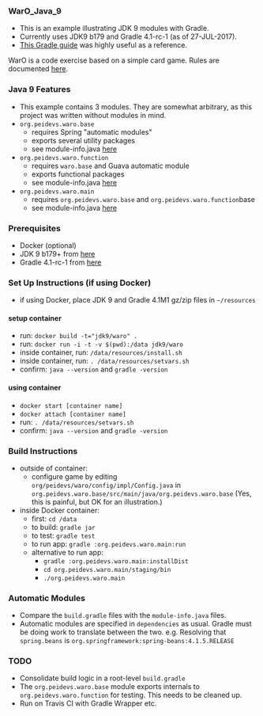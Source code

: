 ### WarO_Java_9

* This is an example illustrating JDK 9 modules with Gradle.
* Currently uses JDK9 b179 and Gradle 4.1-rc-1 (as of 27-JUL-2017).
* [This Gradle guide](https://guides.gradle.org/building-java-9-modules/) was highly useful as a reference.

WarO is a code exercise based on a simple card game. Rules are documented [here](https://github.com/peidevs/WarO_Java/blob/master/Rules.md).

### Java 9 Features 

* This example contains 3 modules. They are somewhat arbitrary, as this project was
written without modules in mind.
* `org.peidevs.waro.base`
    * requires Spring "automatic modules"
    * exports several utility packages
    * see module-info.java [here](https://github.com/codetojoy/WarO_Java_9_Gradle/blob/master/org.peidevs.waro.base/src/main/java/org.peidevs.waro.base/module-info.java)
* `org.peidevs.waro.function`
    * requires `waro.base` and Guava automatic module
    * exports functional packages 
    * see module-info.java [here](https://github.com/codetojoy/WarO_Java_9_Gradle/blob/master/org.peidevs.waro.function/src/main/java/org.peidevs.waro.function/module-info.java)
* `org.peidevs.waro.main`
    * requires `org.peidevs.waro.base` and `org.peidevs.waro.function`base
    * see module-info.java [here](https://github.com/codetojoy/WarO_Java_9_Gradle/blob/master/org.peidevs.waro.main/src/main/java/org.peidevs.waro.main/module-info.java)

### Prerequisites

* Docker (optional)
* JDK 9 b179+ from [here](http://jdk.java.net/9/)
* Gradle 4.1-rc-1 from [here](https://github.com/gradle/gradle/releases/tag/v4.1.0-RC1)

### Set Up Instructions (if using Docker) 

* if using Docker, place JDK 9 and Gradle 4.1M1 gz/zip files in `~/resources` 

#### setup container

* run: `docker build -t="jdk9/waro" .` 
* run: `docker run -i -t -v $(pwd):/data jdk9/waro`
* inside container, run: `/data/resources/install.sh`
* inside container, run: `. /data/resources/setvars.sh`
* confirm: `java --version` and `gradle -version`

#### using container

* `docker start [container name]`
* `docker attach [container name]`
* run: `. /data/resources/setvars.sh`
* confirm: `java --version` and `gradle -version`

### Build Instructions 

* outside of container:
    * configure game by editing `org/peidevs/waro/config/impl/Config.java` in `org.peidevs.waro.base/src/main/java/org.peidevs.waro.base` (Yes, this is painful, but OK for an illustration.)
* inside Docker container:
    * first: `cd /data`
    * to build: `gradle jar`
    * to test: `gradle test`
    * to run app: `gradle :org.peidevs.waro.main:run`
    * alternative to run app:
        * `gradle :org.peidevs.waro.main:installDist`
        * `cd org.peidevs.waro.main/staging/bin`
        * `./org.peidevs.waro.main`

### Automatic Modules

* Compare the `build.gradle` files with the `module-info.java` files.
* Automatic modules are specified in `dependencies` as usual. Gradle must be doing work to translate between the two. e.g. Resolving that `spring.beans` is `org.springframework:spring-beans:4.1.5.RELEASE`

### TODO

* Consolidate build logic in a root-level `build.gradle`
* The `org.peidevs.waro.base` module exports internals to `org.peidevs.waro.function` for testing. This needs to be cleaned up.
* Run on Travis CI with Gradle Wrapper etc.
